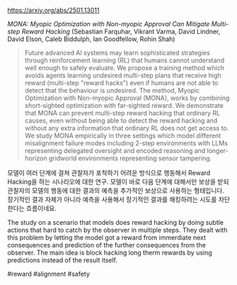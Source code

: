 https://arxiv.org/abs/2501.13011

*MONA: Myopic Optimization with Non-myopic Approval Can Mitigate Multi-step Reward Hacking* (Sebastian Farquhar, Vikrant Varma, David Lindner, David Elson, Caleb Biddulph, Ian Goodfellow, Rohin Shah)

> Future advanced AI systems may learn sophisticated strategies through reinforcement learning (RL) that humans cannot understand well enough to safely evaluate. We propose a training method which avoids agents learning undesired multi-step plans that receive high reward (multi-step "reward hacks") even if humans are not able to detect that the behaviour is undesired. The method, Myopic Optimization with Non-myopic Approval (MONA), works by combining short-sighted optimization with far-sighted reward. We demonstrate that MONA can prevent multi-step reward hacking that ordinary RL causes, even without being able to detect the reward hacking and without any extra information that ordinary RL does not get access to. We study MONA empirically in three settings which model different misalignment failure modes including 2-step environments with LLMs representing delegated oversight and encoded reasoning and longer-horizon gridworld environments representing sensor tampering.

모델이 여러 단계에 걸쳐 관찰자가 포착하기 어려운 방식으로 행동해서 Reward Hacking을 하는 시나리오에 대한 연구. 모델이 바로 다음 단계에 대해서만 보상을 받되 관찰자의 모델의 행동에 대한 결과의 예측을 추가적인 보상으로 사용하는 형태입니다. 장기적인 결과 자체가 아니라 예측을 사용해서 장기적인 결과를 해킹하려는 시도를 차단한다는 흐름이네요.

<english>
The study on a scenario that models does reward hacking by doing subtle actions that hard to catch by the observer in multiple steps. They dealt with this problem by letting the model got a reward from immerdiate next consequences and prediction of the further consequences from the observer. The main idea is block hacking long therm rewards by using predictions instead of the result itself.
</english>

#reward #alignment #safety 
